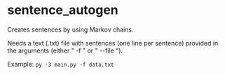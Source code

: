 # sentence_autogen

Creates sentences by using Markov chains.

Needs a text (.txt) file with sentences (one line per sentence) provided in the arguments (either " -f " or " --file ").

Example:
`py -3 main.py -f data.txt`
